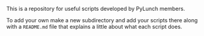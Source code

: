 This is a repository for useful scripts developed by PyLunch members.

To add your own make a new subdirectory and add your scripts there
along with a `README.md` file that explains a little about what
each script does.
